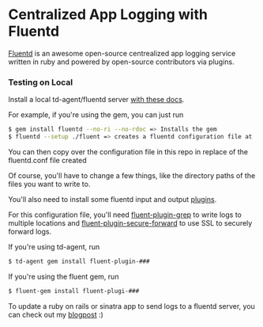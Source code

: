 # Centralized App Logging with Fluentd

[Fluentd](http://www.fluentd.org/) is an awesome open-source centrealized app logging service written in ruby and powered by open-source contributors via plugins. 

### Testing on Local

Install a local td-agent/fluentd server [with these docs](http://docs.fluentd.org/v0.12/categories/installation).

For example, if you're using the gem, you can just run
```bash
$ gem install fluentd --no-ri --no-rdoc => Installs the gem
$ fluentd --setup ./fluent => creates a fluentd configuration file at ./fluent
```

You can then copy over the configuration file in this repo in replace of the fluentd.conf file created

Of course, you'll have to change a few things, like the directory paths of the files you want to write to.

You'll also need to install some fluentd input and output [plugins](http://docs.fluentd.org/articles/input-plugin-overview).

For this configuration file, you'll need [fluent-plugin-grep](https://github.com/sonots/fluent-plugin-grep) to write logs to multiple locations and [fluent-plugin-secure-forward](https://github.com/tagomoris/fluent-plugin-secure-forward) to use SSL to securely forward logs. 

If you're using td-agent, run
```bash
$ td-agent gem install fluent-plugin-###
```

If you're using the fluent gem, run
```bash
$ fluent-gem install fluent-plugi-###
```

To update a ruby on rails or sinatra app to send logs to a fluentd server, you can check out my [blogpost](http://stephanieliu.net/coding/2015/07/18/struggling-with-fluentd-part-1.html) :)



